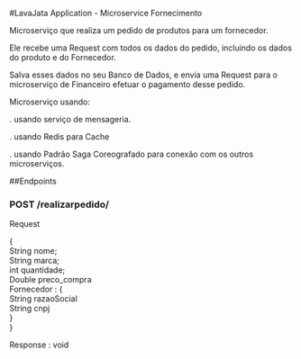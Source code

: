 #LavaJata Application - Microservice Fornecimento

Microserviço que realiza um pedido de produtos para um fornecedor. 

Ele recebe uma Request com todos os dados do pedido, incluindo os dados do produto e do Fornecedor. 

Salva esses dados no seu Banco de Dados, e envia uma Request para o microserviço de Financeiro efetuar o 
pagamento desse pedido. 

Microserviço usando: 

. usando serviço de mensageria.

. usando Redis para Cache

. usando Padrão Saga Coreografado para conexão com os outros microserviços.

##Endpoints

### POST /realizarpedido/

Request 

{<br>
    String nome;<br>
    String marca;<br>
    int quantidade;<br>
    Double preco_compra<br>
    Fornecedor : { <br>
        String razaoSocial <br>
        String cnpj<br>
        } <br>
} <br> 

Response : void
